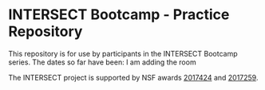 # INTERSECT Bootcamp - Practice Repository

This repository is for use by participants in the INTERSECT Bootcamp series.
The dates so far have been:
I am adding the room

The INTERSECT project is supported by NSF awards [2017424](https://www.nsf.gov/awardsearch/showAward?AWD_ID=2017424)
and [2017259](https://www.nsf.gov/awardsearch/showAward?AWD_ID=2017259).
